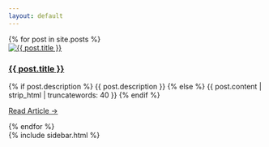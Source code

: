```yaml
---
layout: default
---
```

<div class="container">
	<div class="row">
		<div class="col-md-9 col-xs-12 post-list">
			{% for post in site.posts %}
				<div class="post-list-item row">
					<div class="image col-sm-4">
						<a href="{{ post.url }}" class="image">
							<img src="{% if post.image-thumb %}{{post.image-thumb}}{% else %}{{post.image}}{% endif %}" alt="{{ post.title }}" />
						</a>
					</div>
					<div class="info col-sm-8">
						<h3><a href="{{ post.url }}">{{ post.title }}</a></h3>
						<p> 
							{% if post.description %}
								{{ post.description }}
							{% else %}
								{{ post.content | strip_html | truncatewords: 40 }}
							{% endif %}
						</p>
						<p>
							<a href="{{ post.url }}" class="large">Read Article &rarr;</a>
						</p>
					</div>
				</div>
			{% endfor %}
		</div>
		{% include sidebar.html %}
	</div>
</div>